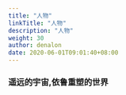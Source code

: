 ```yaml
---
title: "人物"
linkTitle: "人物"
description: "人物"
weight: 30
author: denalon
date: 2020-06-01T09:01:40+08:00
---
```




### 遥远的宇宙,依鲁重塑的世界
